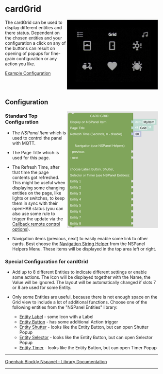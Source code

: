 # cardGrid

[<img src="img/lovelaceUI_cardGrid.jpg" align="right" width="300">](img/lovelaceUI_cardGrid.jpg)

The cardGrid can be used to display different entities and there status. Dependent on the chosen entities and your configuration a click on any of the buttons can result on opening of popups for fine-grain configuration or any action you like.

[Example Configuration](openhab_scripts_nspanel1_cardGrid.md)

<br clear="right"/>

## Configuration

[<img src="img/blockLibrary_nspanel_cards_cardGrid.png" align="right" width="300">](img/blockLibrary_nspanel_cards_cardGrid.png)

### Standard Top Configuration

- The *NSPanel Item* which is used to control the panel with MQTT.

- The Page Title which is used for this page.

- The Refresh Time, after that time the page contents got refreshed. This might be useful when displaying some changing entities on the page, like lights or switches, to keep them in sync with their openHAB status (you can also use some rule to trigger the update via the [Callback remote control options](blockLibrary_nspanel_callback_callback.md)).

- Navigation items (previous, next) to easily enable some link to other cards. Best choose the [Navigation String Helper](blockLibrary_nspanel_helpers_navString.md) from the NSPanel Helpers Menu. These items will be displayed in the top area left or right.

### Special Configuration for cardGrid

- Add up to 8 different Entities to indicate different settings or enable some actions. The Icon will be displayed together with the Name, the Value will be ignored. The layout will be automatically changed if slots 7 or 8 are used for some Entity.

- Only some Entities are useful, because there is not enough space on the Grid view to include a lot of additional functions. Choose one of the following entities from the "NSPanel Entities" library:
  
  - [Entity Label](blockLibrary_nspanel_entities_label.md) - some Icon with a Label
  - [Entity Button](blockLibrary_nspanel_entities_button.md) - has some additional Action trigger
  - [Entity Shutter](blockLibrary_nspanel_entities_shutter.md) - looks like the Entity Button, but can open Shutter Popup
  - [Entity Selector](blockLibrary_nspanel_entities_selector.md) - looks like the Entity Button, but can open Selector Popup
  - [Entity Timer](blockLibrary_nspanel_entities_timer.md) - looks like the Entity Button, but can open Timer Popup

---

[Openhab Blockly Nspanel - Library Documentation](README.md)

---
